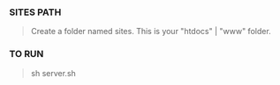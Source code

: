 ### SITES PATH
> Create a folder named sites. This is your "htdocs" | "www" folder.

### TO RUN
> sh server.sh